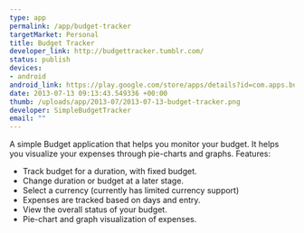 ```yaml
--- 
type: app
permalink: /app/budget-tracker
targetMarket: Personal
title: Budget Tracker
developer_link: http://budgettracker.tumblr.com/
status: publish
devices: 
- android
android_link: https://play.google.com/store/apps/details?id=com.apps.budget
date: 2013-07-13 09:13:43.549336 +00:00
thumb: /uploads/app/2013-07/2013-07-13-budget-tracker.png
developer: SimpleBudgetTracker
email: ""
---
```


A simple Budget application that helps you monitor your budget. It helps you visualize your expenses through pie-charts and graphs.
Features:
- Track budget for a duration, with fixed budget.
- Change duration or budget at a later stage.
- Select a currency (currently has limited currency support)
- Expenses are tracked based on days and entry.
- View the overall status of your budget.
- Pie-chart and graph visualization of expenses.
